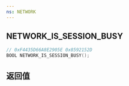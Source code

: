 ```yaml
---
ns: NETWORK
---
```

## NETWORK_IS_SESSION_BUSY

```c
// 0xF4435D66A8E2905E 0x8592152D
BOOL NETWORK_IS_SESSION_BUSY();
```


## 返回值
